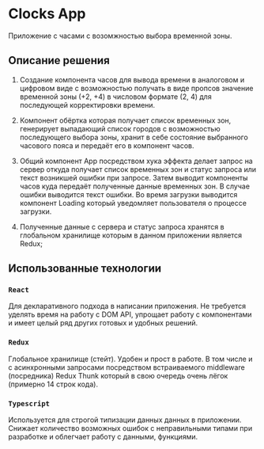 # Clocks App

Приложение с часами с возомжностью выбора временной зоны.

## Описание решения

1. Создание компонента часов для вывода времени в аналоговом и цифровом виде
   с возможностью получать в виде пропсов значение временной зоны (+2, +4) в числовом формате (2, 4)
   для последующей корректировки времени.

2. Компонент обёртка которая получает список временных зон,
   генерирует выпадающий список городов с возможностью последующего выбора зоны,
   хранит в себе состояние выбранного часового пояса и передаёт его в компонент часов.

3. Общий компонент App посредством хука эффекта делает запрос на сервер
   откуда получает список временных зон и статус запроса или текст возникшей ошибки при запросе.
   Затем выводит компоненты часов куда передаёт полученные данные временных зон. В случае ошибки выводится текст ошибки.
   Во время загрузки выводится компонент Loading который уведомляет пользователя о процессе загрузки.

4. Полученные данные с сервера и статус запроса хранятся в глобальном хранилище которым в данном приложении является Redux;

## Использованные технологии

### `React`

Для декларативного подхода в написании приложения. Не требуется уделять время на работу с DOM API, упрощает работу с
компонентами и имеет целый ряд других готовых и удобных решений.

### `Redux`

Глобальное хранилище (стейт). Удобен и прост в работе. В том числе и с асинхронными запросами посредством встраиваемого
middleware (посредника) Redux Thunk который в свою очередь очень лёгок (примерно 14 строк кода).

### `Typescript`

Используется для строгой типизации данных данных в приложении. Снижает количество возможных ошибок с неправильными типами при разработке и облегчает работу с данными, функциями.
